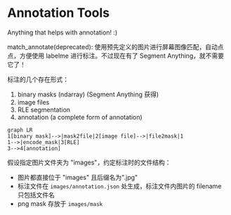 # Annotation Tools

Anything that helps with annotation! :)

match_annotate(deprecated): 使用预先定义的图片进行屏幕图像匹配，自动点点，方便使用 labelme 进行标注。不过现在有了 Segment Anything，就不需要它了！ 

标注的几个存在形式：
1. binary masks (ndarray) (Segment Anything 获得)
2. image files
3. RLE segmentation
4. annotation (a complete form of annotation)

```mermaid
graph LR
1[binary mask]-->|mask2file|2[image file]-->|file2mask|1
1-->|encode_mask|3[RLE]
3-->4[annotation]
```

假设指定图片文件夹为 "images"，约定标注时的文件结构：
- 图片都直接位于 "images" 且后缀名为".jpg"
- 标注文件在 `images/annotation.json` 处生成，标注文件内图片的 filename 只包括文件名
- png mask 存放于 `images/mask`
